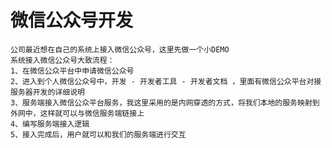 # 微信公众号开发
    公司最近想在自己的系统上接入微信公众号，这里先做一个小DEMO
    系统接入微信公众号大致流程：
    1、在微信公众平台中申请微信公众号
    2、进入到个人微信公众号中，开发 - 开发者工具 - 开发者文档 ，里面有微信公众平台对接服务器开发的详细说明
    3、服务端接入微信公众平台服务，我这里采用的是内网穿透的方式，将我们本地的服务映射到外网中，这样就可以与微信服务端链接上
    4、编写服务端接入逻辑
    5、接入完成后，用户就可以和我们的服务端进行交互